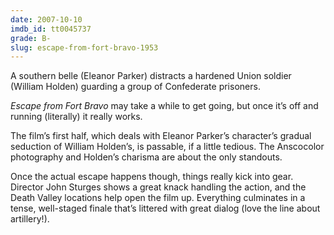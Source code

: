 ```yaml
---
date: 2007-10-10
imdb_id: tt0045737
grade: B-
slug: escape-from-fort-bravo-1953
---
```


A southern belle (Eleanor Parker) distracts a hardened Union soldier (William Holden) guarding a group of Confederate prisoners.

_Escape from Fort Bravo_ may take a while to get going, but once it’s off and running (literally) it really works.

The film’s first half, which deals with Eleanor Parker’s character’s gradual seduction of William Holden’s, is passable, if a little tedious. The Anscocolor photography and Holden’s charisma are about the only standouts.

Once the actual escape happens though, things really kick into gear. Director John Sturges shows a great knack handling the action, and the Death Valley locations help open the film up. Everything culminates in a tense, well-staged finale that’s littered with great dialog (love the line about artillery!).
